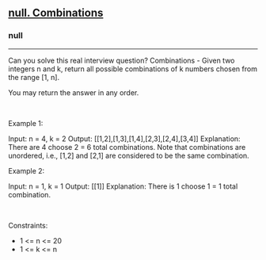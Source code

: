<h2><a href="https://leetcode.com/problems/combinations/">null. Combinations</a></h2><h3>null</h3><hr>Can you solve this real interview question? Combinations - Given two integers n and k, return all possible combinations of k numbers chosen from the range [1, n].

You may return the answer in any order.

 

Example 1:


Input: n = 4, k = 2
Output: [[1,2],[1,3],[1,4],[2,3],[2,4],[3,4]]
Explanation: There are 4 choose 2 = 6 total combinations.
Note that combinations are unordered, i.e., [1,2] and [2,1] are considered to be the same combination.


Example 2:


Input: n = 1, k = 1
Output: [[1]]
Explanation: There is 1 choose 1 = 1 total combination.


 

Constraints:

 * 1 <= n <= 20
 * 1 <= k <= n